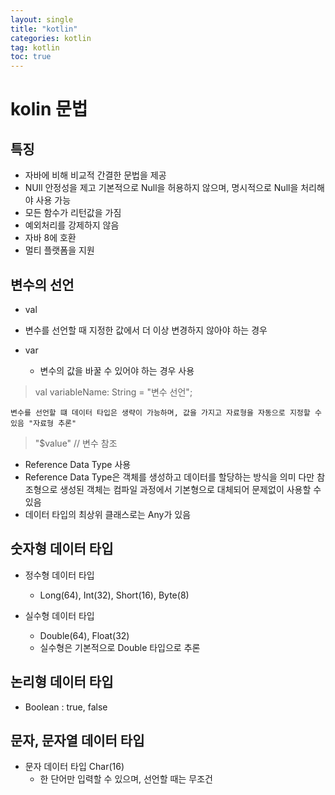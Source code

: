```yaml
---
layout: single
title: "kotlin"
categories: kotlin
tag: kotlin
toc: true
---
```


# kolin 문법

## 특징

- 자바에 비해 비교적 간결한 문법을 제공
- NUll 안정성을 제고 기본적으로 Null을 허용하지 않으며, 명시적으로 Null을 처리해야 사용 가능
- 모든 함수가 리턴값을 가짐
- 예외처리를 강제하지 않음
- 자바 8에 호환
- 멀티 플랫폼을 지원

## 변수의 선언

- val 
 - 변수를 선언할 때 지정한 값에서 더 이상 변경하지 않아야 하는 경우 

- var
    - 변수의 값을 바꿀 수 있어야 하는 경우 사용

> val variableName: String = "변수 선언";
    
    변수를 선언할 떄 데이터 타입은 생략이 가능하며, 값을 가지고 자료형을 자동으로 지정할 수 있음 "자료형 추론"

> "$value" // 변수 참조

- Reference Data Type 사용
- Reference Data Type은 객체를 생성하고 데이터를 할당하는 방식을 의미 다만 참조형으로 생성된 객체는 컴파일 과정에서 기본형으로 대체되어 문제없이 사용할 수 있음
- 데이터 타입의 최상위 클래스로는 Any가 있음

## 숫자형 데이터 타입

- 정수형 데이터 타입 
    -  Long(64), Int(32), Short(16), Byte(8)

- 실수형 데이터 타입 
    - Double(64), Float(32)
    - 실수형은 기본적으로 Double 타입으로 추론

## 논리형 데이터 타입

- Boolean : true, false

## 문자, 문자열 데이터 타입

- 문자 데이터 타입 Char(16)
    - 한 단어만 입력할 수 있으며, 선언할 때는 무조건 